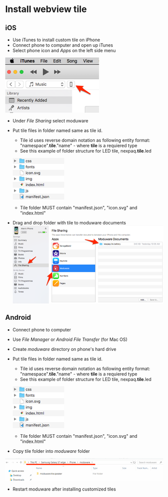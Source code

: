 # Install webview tile

## iOS
* Use iTunes to install custom tile on iPhone
* Connect phone to computer and open up iTunes 
* Select phone icon and *Apps* on the left side menu

![select_phone_itunes]

* Under *File Sharing* select moduware 
* Put tile files in folder named same as tile id. 
    * Tile id uses reverse domain notation as following entity format: "namespace".**tile**."name" - where **tile** is a requiered type
    * See this example of folder structure for LED tile, nexpaq.**tile**.led
    
    ![tile_file_structure]
    * Tile folder MUST contain "manifest.json", "icon.svg" and "index.html"
    
* Drag and drop folder with tile to moduware documents
![itunes_drag_and_drop]

## Android

* Connect phone to computer
* Use *File Manager* or *Android File Transfer* (for Mac OS)
* Create *moduware* directory on phone's hard drive
* Put tile files in folder named same as tile id. 
    * Tile id uses reverse domain notation as following entity format: "namespace".**tile**."name" - where **tile** is a requiered type
    * See this example of folder structure for LED tile, nexpaq.**tile**.led
    
    ![tile_file_structure]
    * Tile folder MUST contain "manifest.json", "icon.svg" and "index.html"
    
* Copy tile folder into *moduware* folder

![moduware_folder_path_and_structure]

* Restart moduware after installing customized tiles 

[select_phone_itunes]:images/select_phone_in_itunes.png
[itunes_drag_and_drop]:images/itunes_drag_and_drop.png
[tile_file_structure]:images/tile_file_structure.png
[moduware_folder_path_and_structure]:images/moduware_folder_path_and_structure.png
